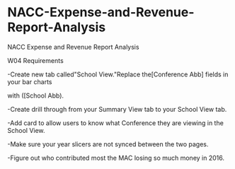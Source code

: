 # NACC-Expense-and-Revenue-Report-Analysis
NACC Expense and Revenue Report Analysis


W04 Requirements



-Create new tab called"School View."Replace the[Conference Abb] fields in your bar charts

  with ([School Abb).



-Create drill through from your Summary View tab to your School View tab.



-Add card to allow users to know what Conference they are viewing in the School View.



-Make sure your year slicers are not synced between the two pages.



-Figure out who contributed most the MAC losing so much money in 2016.



